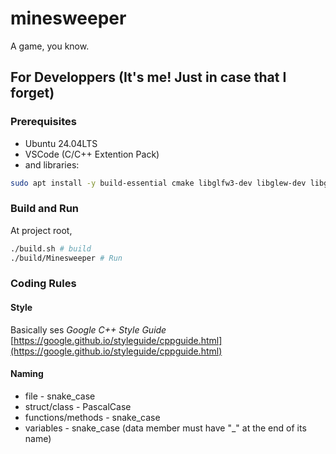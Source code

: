 # minesweeper

A game, you know.

## For Developpers (It's me! Just in case that I forget)

### Prerequisites
- Ubuntu 24.04LTS
- VSCode (C/C++ Extention Pack)
- and libraries:
```bash
sudo apt install -y build-essential cmake libglfw3-dev libglew-dev libgtest-dev
```
### Build and Run
At project root,
```bash
./build.sh # build
./build/Minesweeper # Run
```
### Coding Rules
#### Style
Basically ses *Google C++ Style Guide*
[https://google.github.io/styleguide/cppguide.html](https://google.github.io/styleguide/cppguide.html) 

#### Naming
- file - snake_case
- struct/class - PascalCase
- functions/methods - snake_case
- variables - snake_case (data member must have "_" at the end of its name)
